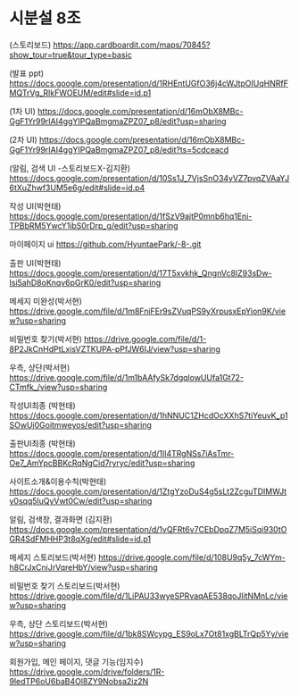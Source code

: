 # 시분설 8조

(스토리보드) https://app.cardboardit.com/maps/70845?show_tour=true&tour_type=basic

(발표 ppt) https://docs.google.com/presentation/d/1RHEntUGfO36j4cWJtpOIUqHNRfFMQTrVg_RlkFWOEUM/edit#slide=id.p1

(1차 UI) https://docs.google.com/presentation/d/16mObX8MBc-GgF1Yr99rIAI4ggYIPQaBmgmaZPZ07_p8/edit?usp=sharing

(2차 UI) https://docs.google.com/presentation/d/16mObX8MBc-GgF1Yr99rIAI4ggYIPQaBmgmaZPZ07_p8/edit?ts=5cdceacd

(알림, 검색 UI -스토리보드X-김지환) https://docs.google.com/presentation/d/10Ss1J_7VjsSnO34yVZ7pvqZVAaYJ6tXuZhwf3UM5e6g/edit#slide=id.p4

작성 UI(박현태) https://docs.google.com/presentation/d/1fSzV9ajtP0mnb6hq1Eni-TPBbRM5YwcY1jbS0rDrp_g/edit?usp=sharing

마이페이지 ui  https://github.com/HyuntaePark/-8-.git

출판 UI(박현태) https://docs.google.com/presentation/d/17T5xvkhk_QngnVc8IZ93sDw-Isi5ahD8oKnqv6pGrK0/edit?usp=sharing

메세지 미완성(박서현) https://drive.google.com/file/d/1m8FniFEr9sZVuqPS9yXrpusxEpYion9K/view?usp=sharing

비밀번호 찾기(박서현) https://drive.google.com/file/d/1-8P2JkCnHdPtLxisVZTKUPA-pPfJW6IJ/view?usp=sharing

우측, 상단(박서현) https://drive.google.com/file/d/1m1bAAfySk7dgqlowUUfa1Gt72-CTmfk_/view?usp=sharing

작성UI최종 (박현태) https://docs.google.com/presentation/d/1hNNUC1ZHcdOcXXhS7tiYeuvK_p1SOwUj0Goitmweyos/edit?usp=sharing

출판UI최종 (박현태) https://docs.google.com/presentation/d/1Il4TRgNSs7iAsTmr-Oe7_AmYpcBBKcRqNgCid7ryryc/edit?usp=sharing

사이트소개&이용수칙(박현태) https://docs.google.com/presentation/d/1ZtgYzoDuS4g5sLt2ZcguTDIMWJty0sqq5luQyVwt0Cw/edit?usp=sharing

알림, 검색창, 결과화면 (김지환) https://docs.google.com/presentation/d/1vQFRt6v7CEbDpqZ7M5iSqi930tOGR4SdFMHHP3t8qXg/edit#slide=id.p1

메세지 스토리보드(박서현) https://drive.google.com/file/d/108U9q5y_7cWYm-h8CrJxCniJrVqreHbY/view?usp=sharing

비밀번호 찾기 스토리보드(박서현) https://drive.google.com/file/d/1LiPAU33wyeSPRvaqAE538qoJlitNMnLc/view?usp=sharing

우측, 상단 스토리보드(박서현) https://drive.google.com/file/d/1bk8SWcypg_ES9oLx7Ot81xgBLTrQp5Yy/view?usp=sharing

회원가입, 메인 페이지, 댓글 기능(임지수) https://drive.google.com/drive/folders/1R-9ledTP6oU6baB4Ol8ZY9Nobsa2iz2N
